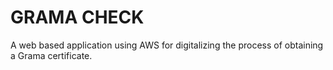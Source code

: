 # GRAMA CHECK

A web based application using AWS for digitalizing the process of obtaining a Grama certificate.
